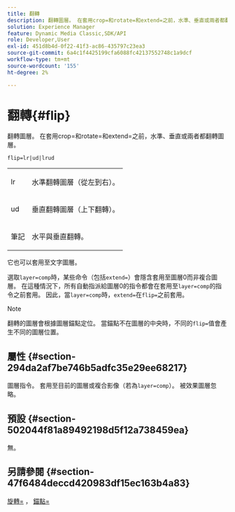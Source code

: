 ```yaml
---
title: 翻轉
description: 翻轉圖層。 在套用crop=和rotate=和extend=之前，水準、垂直或兩者都翻轉圖層。
solution: Experience Manager
feature: Dynamic Media Classic,SDK/API
role: Developer,User
exl-id: 451d8b4d-0f22-41f3-ac86-435797c23ea3
source-git-commit: 6a4c1f4425199cfa6088fc42137552748c1a9dcf
workflow-type: tm+mt
source-wordcount: '155'
ht-degree: 2%

---
```


# 翻轉{#flip}

翻轉圖層。 在套用crop=和rotate=和extend=之前，水準、垂直或兩者都翻轉圖層。

`flip=lr|ud|lrud`

<table id="simpletable_072CA0E24B7146D48AEFD70E51E849C2"> 
 <tr class="strow"> 
  <td class="stentry"> <p> <span class="codeph"> lr </span> </p> </td> 
  <td class="stentry"> <p>水準翻轉圖層（從左到右）。 </p> </td> 
 </tr> 
 <tr class="strow"> 
  <td class="stentry"> <p> <span class="codeph"> ud </span> </p> </td> 
  <td class="stentry"> <p>垂直翻轉圖層（上下翻轉）。 </p> </td> 
 </tr> 
 <tr class="strow"> 
  <td class="stentry"> <p> <span class="codeph">筆記</span> </p> </td> 
  <td class="stentry"> <p>水平與垂直翻轉。 </p> </td> 
 </tr> 
</table>

它也可以套用至文字圖層。

選取`layer=comp`時，某些命令（包括`extend=`）會隱含套用至圖層0而非複合圖層。 在這種情況下，所有自動指派給圖層0的指令都會在套用至`layer=comp`的指令之前套用。 因此，當`layer=comp`時，`extend=`在`flip=`之前套用。

>[!NOTE]
>
>翻轉的圖層會根據圖層錨點定位。 當錨點不在圖層的中央時，不同的`flip=`值會產生不同的圖層位置。

## 屬性 {#section-294da2af7be746b5adfc35e29ee68217}

圖層指令。 套用至目前的圖層或複合影像（若為`layer=comp`）。 被效果圖層忽略。

## 預設 {#section-502044f81a89492198d5f12a738459ea}

無。

## 另請參閱 {#section-47f6484deccd420983df15ec163b4a83}

[旋轉=](../../../../../is-api/http-ref/image-serving-api-ref/c-http-protocol-reference/c-command-reference/r-rotate.md#reference-12abb086635546ec9ec2e1a793dc1096) ， [錨點=](../../../../../is-api/http-ref/image-serving-api-ref/c-http-protocol-reference/c-command-reference/r-anchor.md#reference-6661e548ab284b82828d8d94c8ddeb7c)
